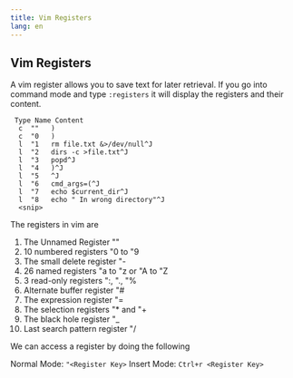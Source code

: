 ```yaml
---
title: Vim Registers
lang: en
---
```


## Vim Registers

A vim register allows you to save text for later retrieval. If you go into command 
mode and type `:registers` it will display the registers and their content.

```
 Type Name Content
  c  ""   )
  c  "0   )
  l  "1   rm file.txt &>/dev/null^J
  l  "2   dirs -c >file.txt^J
  l  "3   popd^J
  l  "4   )^J
  l  "5   ^J
  l  "6   cmd_args=(^J
  l  "7   echo $current_dir^J
  l  "8   echo " In wrong directory"^J
  <snip>
```

The registers in vim are

1. The Unnamed Register ""
2. 10 numbered registers "0 to "9
3. The small delete register "-
4. 26 named registers "a to "z or "A to "Z
5. 3 read-only registers ":, "., "%
6. Alternate buffer register "#
7. The expression register "=
8. The selection registers "* and "+
9. The black hole register "_
10. Last search pattern register "/

We can access a register by doing the following

Normal Mode: `"<Register Key>`
Insert Mode: `Ctrl+r <Register Key>`


